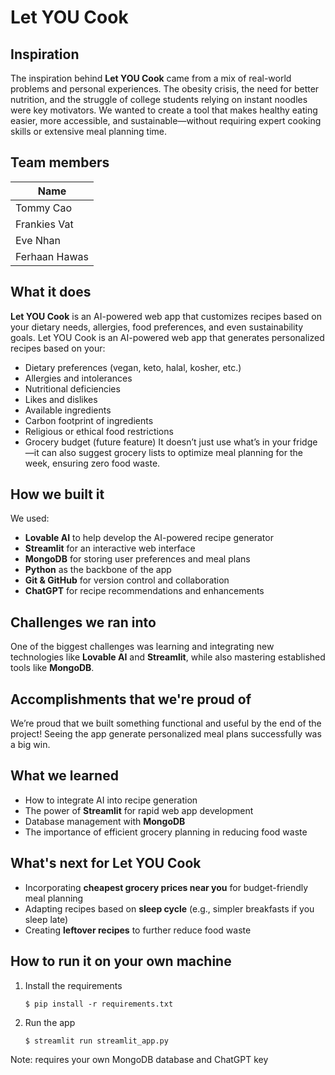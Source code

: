 # Let YOU Cook  

## Inspiration  
The inspiration behind **Let YOU Cook** came from a mix of real-world problems and personal experiences. The obesity crisis, the need for better nutrition, and the struggle of college students relying on instant noodles were key motivators. We wanted to create a tool that makes healthy eating easier, more accessible, and sustainable—without requiring expert cooking skills or extensive meal planning time.

## Team members

| Name               |
| ------------------ |
| Tommy Cao          |
| Frankies Vat         |
| Eve Nhan         |
| Ferhaan Hawas     |

## What it does  
**Let YOU Cook** is an AI-powered web app that customizes recipes based on your dietary needs, allergies, food preferences, and even sustainability goals. Let YOU Cook is an AI-powered web app that generates personalized recipes based on your:
- Dietary preferences (vegan, keto, halal, kosher, etc.)
- Allergies and intolerances
- Nutritional deficiencies
- Likes and dislikes
- Available ingredients
- Carbon footprint of ingredients
- Religious or ethical food restrictions
- Grocery budget (future feature)
It doesn’t just use what’s in your fridge—it can also suggest grocery lists to optimize meal planning for the week, ensuring zero food waste.

## How we built it  
We used:  
- **Lovable AI** to help develop the AI-powered recipe generator  
- **Streamlit** for an interactive web interface  
- **MongoDB** for storing user preferences and meal plans  
- **Python** as the backbone of the app  
- **Git & GitHub** for version control and collaboration  
- **ChatGPT** for recipe recommendations and enhancements  

## Challenges we ran into  
One of the biggest challenges was learning and integrating new technologies like **Lovable AI** and **Streamlit**, while also mastering established tools like **MongoDB**.  

## Accomplishments that we're proud of  
We’re proud that we built something functional and useful by the end of the project! Seeing the app generate personalized meal plans successfully was a big win.  

## What we learned  
- How to integrate AI into recipe generation  
- The power of **Streamlit** for rapid web app development  
- Database management with **MongoDB**  
- The importance of efficient grocery planning in reducing food waste  

## What's next for Let YOU Cook  
- Incorporating **cheapest grocery prices near you** for budget-friendly meal planning  
- Adapting recipes based on **sleep cycle** (e.g., simpler breakfasts if you sleep late)  
- Creating **leftover recipes** to further reduce food waste  


## How to run it on your own machine

1. Install the requirements

   ```
   $ pip install -r requirements.txt
   ```

2. Run the app

   ```
   $ streamlit run streamlit_app.py
   ```
Note: requires your own MongoDB database and ChatGPT key


